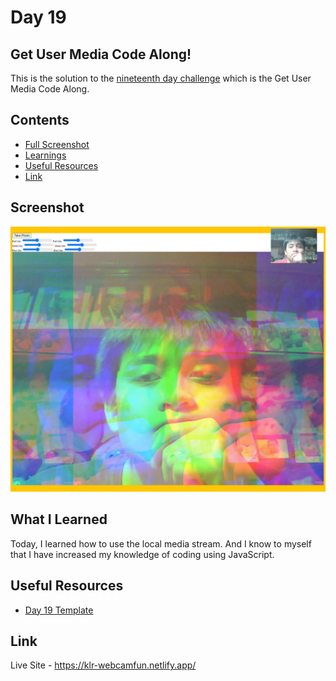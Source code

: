 # Day 19

## Get User Media Code Along!

This is the solution to the
[nineteenth day challenge](https://javascript30.com/) which is the Get User
Media Code Along.

## Contents

- [Full Screenshot](#screenshot)
- [Learnings](#what-i-learned)
- [Useful Resources](#useful-resources)
- [Link](#link)

## Screenshot

![](https://github.com/Karllouise-code/javascript-30/blob/day19/images/fullscreenshot.png)

## What I Learned

Today, I learned how to use the local media stream. And I know to myself that I
have increased my knowledge of coding using JavaScript.

## Useful Resources

- [Day 19 Template](https://github.com/wesbos/JavaScript30/tree/master/19%20-%20Webcam%20Fun)

## Link

Live Site - <https://klr-webcamfun.netlify.app/>
